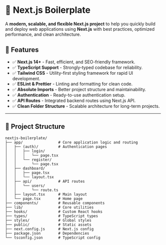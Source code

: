 # 🚀 Next.js Boilerplate

A **modern, scalable, and flexible Next.js project** to help you quickly build and deploy web applications using **Next.js** with best practices, optimized performance, and clean architecture.

## 📌 Features
- ✅ **Next.js 14+** - Fast, efficient, and SEO-friendly framework.
- ✅ **TypeScript Support** - Strongly-typed codebase for reliability.
- ✅ **Tailwind CSS** - Utility-first styling framework for rapid UI development.
- ✅ **ESLint & Prettier** - Linting and formatting for clean code.
- ✅ **Absolute Imports** - Better project structure and maintainability.
- ✅ **Authentication** - Ready-to-use authentication setup.
- ✅ **API Routes** - Integrated backend routes using Next.js API.
- ✅ **Clean Folder Structure** - Scalable architecture for long-term projects.

---

## 📂 Project Structure

```plaintext
nextjs-boilerplate/
├── app/                # Core application logic and routing
│   ├── (auth)/         # Authentication pages
│   │   ├── login/
│   │   │   └── page.tsx
│   │   └── register/
│   │       └── page.tsx
│   ├── dashboard/
│   │   ├── page.tsx
│   │   └── layout.tsx
│   ├── api/            # API routes
│   │   └── users/
│   │       └── route.ts
│   ├── layout.tsx      # Main layout
│   └── page.tsx        # Home page
├── components/         # Reusable components
├── lib/                # Core utilities
├── hooks/              # Custom React hooks
├── types/              # TypeScript types
├── styles/             # Global styles
├── public/             # Static assets
├── next.config.js      # Next.js config
├── package.json        # Dependencies
└── tsconfig.json       # TypeScript config

